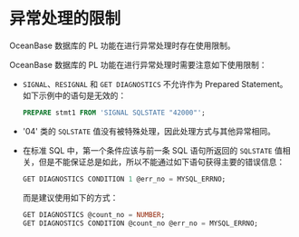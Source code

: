 异常处理的限制 
============================

OceanBase 数据库的 PL 功能在进行异常处理时存在使用限制。

OceanBase 数据库的 PL 功能在进行异常处理时需要注意如下使用限制：

* `SIGNAL`、`RESIGNAL` 和 `GET DIAGNOSTICS` 不允许作为 Prepared Statement。 如下示例中的语句是无效的：

  ```sql
  PREPARE stmt1 FROM 'SIGNAL SQLSTATE "42000"';
  ```

  

* '04' 类的 `SQLSTATE` 值没有被特殊处理，因此处理方式与其他异常相同。

  

* 在标准 SQL 中，第一个条件应该与前一条 SQL 语句所返回的 `SQLSTATE` 值相关，但是不能保证总是如此，所以不能通过如下语句获得主要的错误信息：

  ```sql
  GET DIAGNOSTICS CONDITION 1 @err_no = MYSQL_ERRNO;
  ```

  

  而是建议使用如下的方式：

  ```sql
  GET DIAGNOSTICS @count_no = NUMBER;
  GET DIAGNOSTICS CONDITION @count_no @err_no = MYSQL_ERRNO;
  ```

  




